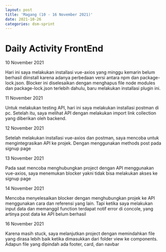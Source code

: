 ```yaml
---
layout: post
title: 'Magang (10 - 16 November 2021)'
date: 2021-10-26
categories: dsm-sprint
---
```


# Daily Activity FrontEnd

10 November 2021

Hari ini saya melakukan installasi vue-axios yang minggu kemarin belum berhasil diinstall karena adanya perbedaan versi antara npm dan package-lock.json. Blocker ini diselesaikan dengan menghapus file node modules dan package-lock.json terlebih dahulu, baru melakukan installasi plugin ini.

11 November 2021

Untuk melakukan testing API, hari ini saya melakukan installasi postman di pc. Setelah itu, saya melihat API dengan melakukan import link collection yang diberikan oleh backend.

12 November 2021

Setelah melakukan installasi vue-axios dan postman, saya mencoba untuk mengintegrasikan API ke projek. Dengan menggunakan methods post pada signup page

13 November 2021 

Pada saat mencoba menghubungkan project dengan API menggunakan vue-axios, saya menemukan blocker yakni tidak bisa melakukan akses ke signup page 

14 November 2021

Mencoba menyelesaikan blocker dengan menghubungkan projek ke API menggunakan cara dan referensi yang lain. Tapi ketika saya melakukan input data dan memanggil function terdapat notif error di concole, yang artinya post data ke API belum berhasil

16 November 2021

Karena masih stuck, saya melanjutkan project dengan memindahkan file yang dirasa lebih baik ketika dimasukkan dari folder view ke components. Adapun file yang dipindah ada footer, card, dan navbar

